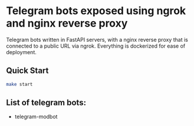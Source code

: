 # Telegram bots exposed using ngrok and nginx reverse proxy

Telegram bots written in FastAPI servers, with a nginx reverse proxy that is connected to a public URL via ngrok. Everything is dockerized for ease of deployment.

## Quick Start

```bash
make start
```

## List of telegram bots:

- telegram-modbot